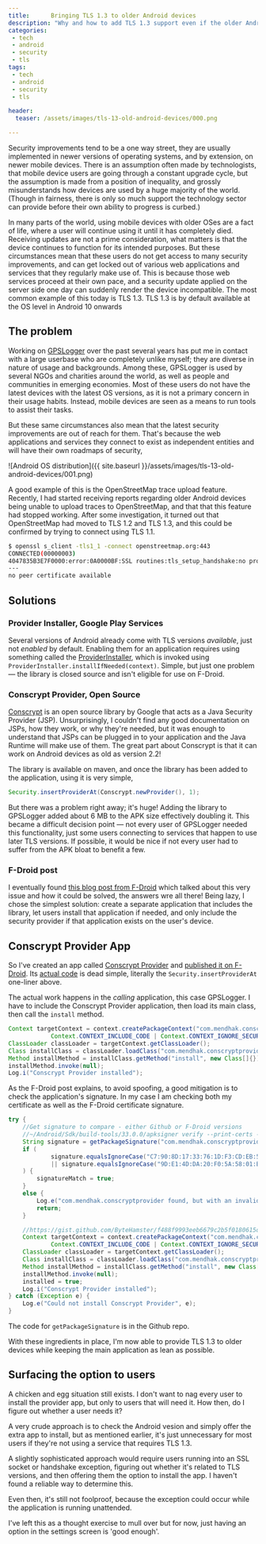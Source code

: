```yaml
---
title:      Bringing TLS 1.3 to older Android devices
description: "Why and how to add TLS 1.3 support even if the older Android devices have stopped receiving updates"
categories:
 - tech
 - android
 - security
 - tls
tags:
 - tech
 - android
 - security
 - tls

header: 
  teaser: /assets/images/tls-13-old-android-devices/000.png

---
```


Security improvements tend to be a one way street, they are usually implemented in newer versions of operating systems, and by extension, on newer mobile devices.  There is an assumption often made by technologists, that mobile device users are going through a constant upgrade cycle, but the assumption is made from a position of inequality, and grossly misunderstands how devices are used by a huge majority of the world.  (Though in fairness, there is only so much support the technology sector can provide before their own ability to progress is curbed.)

In many parts of the world, using mobile devices with older OSes are a fact of life, where a user will continue using it until it has completely died. Receiving updates are not a prime consideration, what matters is that the device continues to function for its intended purposes. But these circumstances mean that these users do not get access to many security improvements, and can get locked out of various web applications and services that they regularly make use of.  This is because those web services proceed at their own pace, and a security update applied on the server side one day can suddenly render the device incompatible. The most common example of this today is TLS 1.3.  TLS 1.3 is by default available at the OS level in Android 10 onwards

## The problem

Working on [GPSLogger](https://gpslogger.app/) over the past several years has put me in contact with a large userbase who are completely unlike myself; they are diverse in nature of usage and backgrounds. Among these, GPSLogger is used by several NGOs and charities around the world, as well as people and communities in emerging economies.  Most of these users do not have the latest devices with the latest OS versions, as it is not a primary concern in their usage habits. Instead, mobile devices are seen as a means to run tools to assist their tasks.  

But these same circumstances also mean that the latest security improvements are out of reach for them.  That's because the web applications and services they connect to exist as independent entities and will have their own roadmaps of security, 

![Android OS distribution]({{ site.baseurl }}/assets/images/tls-13-old-android-devices/001.png)

A good example of this is the OpenStreetMap trace upload feature.  Recently, I had started receiving reports regarding older Android devices being unable to upload traces to OpenStreetMap, and that that this feature had stopped working.  After some investigation, it turned out that OpenStreetMap had moved to TLS 1.2 and TLS 1.3, and this could be confirmed by trying to connect using TLS 1.1. 


```bash
$ openssl s_client -tls1_1 -connect openstreetmap.org:443
CONNECTED(00000003)
4047835B3E7F0000:error:0A0000BF:SSL routines:tls_setup_handshake:no protocols available:../ssl/statem/statem_lib.c:104:
---
no peer certificate available
```

## Solutions

### Provider Installer, Google Play Services

Several versions of Android already come with TLS versions _available_, just not _enabled_ by default.  Enabling them for an application requires using something called the  [ProviderInstaller](https://developers.google.com/android/reference/com/google/android/gms/security/ProviderInstaller), which is invoked using `ProviderInstaller.installIfNeeded(context)`.  Simple, but just one problem — the library is closed source and isn't eligible for use on F-Droid.  


### Conscrypt Provider, Open Source

[Conscrypt](https://github.com/google/conscrypt) is an open source library by Google that acts as a Java Security Provider (JSP).  Unsurprisingly, I couldn't find any good documentation on JSPs, how they work, or why they're needed, but it was enough to understand that JSPs can be plugged in to your application and the Java Runtime will make use of them.  The great part about Conscrypt is that it can work on Android devices as old as version 2.2!  

The library is available on maven, and once the library has been added to the application, using it is very simple, 

```java
Security.insertProviderAt(Conscrypt.newProvider(), 1);
```

But there was a problem right away; it's huge!  Adding the library to GPSLogger added about 6 MB to the APK size effectively doubling it.  This became a difficult decision point — not every user of GPSLogger needed this functionality, just some users connecting to services that happen to use later TLS versions.  If possible, it would be nice if not every user had to suffer from the APK bloat to benefit a few.

### F-Droid post

I eventually found [this blog post from F-Droid](https://f-droid.org/2020/05/29/android-updates-and-tls-connections.html) which talked about this very issue and how it could be solved, the answers wre all there!  Being lazy, I chose the simplest solution:  create a separate application that includes the library, let users install that application if needed, and only include the security provider if that application exists on the user's device.  

## Conscrypt Provider App

So I've created an app called [Conscrypt Provider](https://github.com/mendhak/Conscrypt-Provider) and [published it on F-Droid](https://f-droid.org/packages/com.mendhak.conscryptprovider/).  Its [actual code](https://github.com/mendhak/Conscrypt-Provider/blob/master/app/src/main/java/com/mendhak/conscryptprovider/ConscryptProvider.kt) is dead simple, literally the `Security.insertProviderAt` one-liner above.  

The actual work happens in the _calling_ application, this case GPSLogger. I have to include the Conscrypt Provider application, then load its main class, then call the `install` method.  

```java
Context targetContext = context.createPackageContext("com.mendhak.conscryptprovider",
            Context.CONTEXT_INCLUDE_CODE | Context.CONTEXT_IGNORE_SECURITY);
ClassLoader classLoader = targetContext.getClassLoader();
Class installClass = classLoader.loadClass("com.mendhak.conscryptprovider.ConscryptProvider");
Method installMethod = installClass.getMethod("install", new Class[]{});
installMethod.invoke(null);
Log.i("Conscrypt Provider installed");
```    

As the F-Droid post explains, to avoid spoofing, a good mitigation is to check the application's signature.  In my case I am checking both my certificate as well as the F-Droid certificate signature.  

```java
try {
    //Get signature to compare - either Github or F-Droid versions
    //~/Android/Sdk/build-tools/33.0.0/apksigner verify --print-certs -v ~/Downloads/com.mendhak.conscryptprovider_3.apk
    String signature = getPackageSignature("com.mendhak.conscryptprovider", context);
    if (
            signature.equalsIgnoreCase("C7:90:8D:17:33:76:1D:F3:CD:EB:56:67:16:C8:00:B5:AF:C5:57:DB")
            || signature.equalsIgnoreCase("9D:E1:4D:DA:20:F0:5A:58:01:BE:23:CC:53:34:14:11:48:76:B7:5E")
    ) {
        signatureMatch = true;
    }
    else {
        Log.e("com.mendhak.conscryptprovider found, but with an invalid signature. Ignoring.");
        return;
    }

    //https://gist.github.com/ByteHamster/f488f9993eeb6679c2b5f0180615d518
    Context targetContext = context.createPackageContext("com.mendhak.conscryptprovider",
            Context.CONTEXT_INCLUDE_CODE | Context.CONTEXT_IGNORE_SECURITY);
    ClassLoader classLoader = targetContext.getClassLoader();
    Class installClass = classLoader.loadClass("com.mendhak.conscryptprovider.ConscryptProvider");
    Method installMethod = installClass.getMethod("install", new Class[]{});
    installMethod.invoke(null);
    installed = true;
    Log.i("Conscrypt Provider installed");
} catch (Exception e) {
    Log.e("Could not install Conscrypt Provider", e);
}

```

The code for `getPackageSignature` is in the Github repo.  

With these ingredients in place, I'm now able to provide TLS 1.3 to older devices while keeping the main application as lean as possible.  

## Surfacing the option to users


A chicken and egg situation still exists.  I don't want to nag every user to install the provider app, but only to users that will need it.  How then, do I figure out whether a user needs it?  

A very crude approach is to check the Android vesion and simply offer the extra app to install, but as mentioned earlier, it's just unnecessary for most users if they're not using a service that requires TLS 1.3.  

A slightly sophisticated approach would require users running into an SSL socket or handshake exception, figuring out whether it's related to TLS versions, and then offering them the option to install the app.  I haven't found a reliable way to determine this. 

Even then, it's still not foolproof, because the exception could occur while the application is running unattended.   

I've left this as a thought exercise to mull over but for now, just having an option in the settings screen is 'good enough'.  